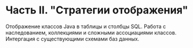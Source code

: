 # Часть II. "Стратегии отображения"
Отображение классов Java в таблицы и столбцы SQL.
Работа с наследованием, коллекциями и сложными ассоциациями классов.
Интергация с существующими схемами баз данных.